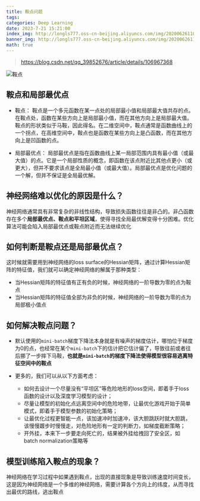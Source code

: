 ```yaml
---
title: 鞍点问题
tags: 
categories: Deep Learning
date: 2023-7-21 15:21:00
index_img: http://longls777.oss-cn-beijing.aliyuncs.com/img/20200626110310593.png
banner_img: http://longls777.oss-cn-beijing.aliyuncs.com/img/20200626110310593.png
math: true
---
```


> https://blog.csdn.net/qq_39852676/article/details/106967368

![鞍点](http://longls777.oss-cn-beijing.aliyuncs.com/img/20200626113909713.png)

## 鞍点和局部最优点

- 鞍点： 鞍点是一个多元函数在某一点处的局部最小值和局部最大值共存的点。在鞍点处，函数在某些方向上是局部最小值，而在其他方向上是局部最大值。鞍点的形状类似于马鞍，因此得名。在二维空间中，鞍点通常是函数曲线上的一个拐点，在高维空间中，鞍点也是函数在某些方向上是凸函数，而在其他方向上是凹函数的点。

- 局部最优点： 局部最优点是指在函数曲线上某一局部范围内具有最小值（或最大值）的点。它是一个局部性质的概念，即函数在该点附近比其他点更小（或更大），但并不要求该点是全局最小值（或最大值）。局部最优点是优化问题的一个解，但并不保证是全局最优解。



## 神经网络难以优化的原因是什么？

神经网络通常具有非常复杂的非线性结构，导致损失函数往往是非凸的。非凸函数存在多个**局部最优点、鞍点和平坦区域**，使得寻找全局最优解变得十分困难。优化算法可能会陷入局部最优点或鞍点附近而无法继续优化



## 如何判断是鞍点还是局部最优点？

这时候就需要用到神经网络的loss surface的Hessian矩阵，通过计算Hessian矩阵的特征值，我们就可以确定神经网络的解属于那种类型：

- 当Hessian矩阵的特征值有正有负的时候，神经网络的一阶导数为零的点为鞍点
- 当Hessian矩阵的特征值全部为非负的时候，神经网络的一阶导数为零的点为局部极小值点



## 如何解决鞍点问题？

- 默认使用的`mini-batch`梯度下降法本身就是有噪声的梯度估计，哪怕位于梯度为0的点，也经常在某个`mini-batch`下的估计把它估计偏了，导致往前或者往后挪了一步摔下马鞍，**也就是`mini-batch`的梯度下降法使得模型很容易逃离特征空间中的鞍点**

- 更多的，我们可以从以下方面考虑：
  - 如何去设计一个尽量没有“平坦区”等危险地形的loss空间，即着手于loss函数的设计以及深度学习模型的设计；
  - 尽量让模型的初始化点远离空间中的危险地带，让最优化游戏开始于简单模式，即着手于模型参数的初始化策略；
  - 让最优化过程更智能一点，该加速冲时加速冲，该大胆跳跃时就大胆跳，该慢慢踱步时慢慢走，对危险地形有一定的判断力，如梯度截断策略；
  - 开外挂，本来下一步要走向死亡的，结果被外挂给拽回了安全区，如batch normalization策略等

## 模型训练陷入鞍点的现象？

神经网络在学习过程中如果遇到鞍点，出现的直接现象是导致训练速度时间变长，这是因为神经网络是一个多维的神经网络，需要计算各个方向上的纬度，从而寻找出最优的路线，逃出鞍点